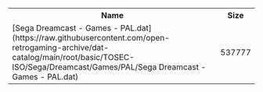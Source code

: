 <table>
<tr><th>Name</th><th>Size</th></tr>
<tr><td>
[Sega Dreamcast - Games - PAL.dat](https://raw.githubusercontent.com/open-retrogaming-archive/dat-catalog/main/root/basic/TOSEC-ISO/Sega/Dreamcast/Games/PAL/Sega Dreamcast - Games - PAL.dat)
</td><td>537777</td></tr>
</table>

